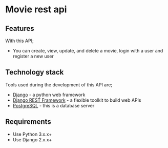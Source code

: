 # Movie rest api

## Features
With this API;
- You can create, view, update, and delete a movie, login with a user and register a new user
## Technology stack
Tools used during the development of this API are;
- [Django](https://www.djangoproject.com) - a python web framework
- [Django REST Framework](http://www.django-rest-framework.org) - a flexible toolkit to build web APIs
- [PostgreSQL](https://www.enterprisedb.com/downloads/postgres-postgresql-downloads#windows) - this is a database server
## Requirements
- Use Python 3.x.x+
- Use Django 2.x.x+